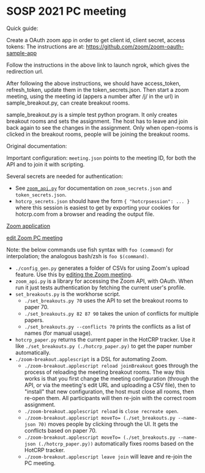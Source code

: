 # SOSP 2021 PC meeting

Quick guide:

Create a OAuth zoom app in order to get client id, client secret, access tokens:
The instructions are at:
https://github.com/zoom/zoom-oauth-sample-app

Follow the instructions in the above link to launch ngrok, which gives the redirection url.

After following the above instructions, we should have access_token, refresh_token, update them in the token_secrets.json.
Then start a zoom meeting, using the meeting id (appers a number after /j/ in the url) in sample_breakout.py, can create breakout rooms.

sample_breakout.py is a simple test python program. It only creates breakout rooms and sets the assignment. The host has to leave and join back again to see the changes in the assignment.
Only when open-rooms is clicked in the breakout rooms, people will be joining the breakout rooms.


Original documentation:

Important configuration: `meeting.json` points to the meeting ID, for both the
API and to join it with scripting.

Several secrets are needed for authentication:

- See [`zoom_api.py`](zoom_api.py) for documentation on `zoom_secrets.json` and
`token_secrets.json`.
- `hotcrp_secrets.json` should have the form `{ "hotcrpsession": ... }` where
  this session is easiest to get by exporting your cookies for hotcrp.com from a
  browser and reading the output file.

[Zoom application](https://marketplace.zoom.us/develop/apps/zgLubel5Saavh9GT3C0H0w/activation)

[edit Zoom PC meeting](https://zoom.us/meeting/97673041726/edit)

Note: the below commands use fish syntax with `foo (command)` for
interpolation; the analogous bash/zsh is `foo $(command)`.

- `./config_gen.py` generates a folder of CSVs for using Zoom's upload feature.
  Use this by [editing the Zoom
  meeting](https://zoom.us/meeting/97673041726/edit).
- `zoom_api.py` is a library for accessing the Zoom API, with OAuth. When run it
  just tests authentication by fetching the current user's profile.
- `set_breakouts.py` is the workhorse script.
  - `./set_breakouts.py 70` uses the API to set the breakout rooms to paper 70.
  - `./set_breakouts.py 82 87 90` takes the union of conflicts for multiple
    papers.
  - `./set_breakouts.py --conflicts 70` prints the conflicts as a list of names
    (for manual usage).
- `hotcrp_paper.py` returns the current paper in the HotCRP tracker. Use it like
  `./set_breakouts.py (./hotcrp_paper.py)` to get the paper number automatically.
- `./zoom-breakout.applescript` is a DSL for automating Zoom.
  - `./zoom-breakout.applescript reload joinBreakout` goes through the process
      of reloading the meeting breakout rooms. The way this works is that you
      first change the meeting configuration (through the API, or via the
      meeting's edit URL and uploading a CSV file), then to "install" that new
      configuration, the host must close all rooms, then re-open them. All
      participants will then re-join with the correct room assignment.
  - `./zoom-breakout.applescript reload` is `close recreate open`.
  - `./zoom-breakout.applescript moveTo= (./set_breakouts.py --name-json 70)` moves
    people by clicking through the UI. It gets the conflicts based on paper 70.
  - `./zoom-breakout.applescript moveTo= (./set_breakouts.py --name-json (./hotcrp_paper.py))` automatically fixes rooms based on the HotCRP tracker.
  - `./zoom-breakout.applescript leave join` will leave and re-join the PC meeting.
